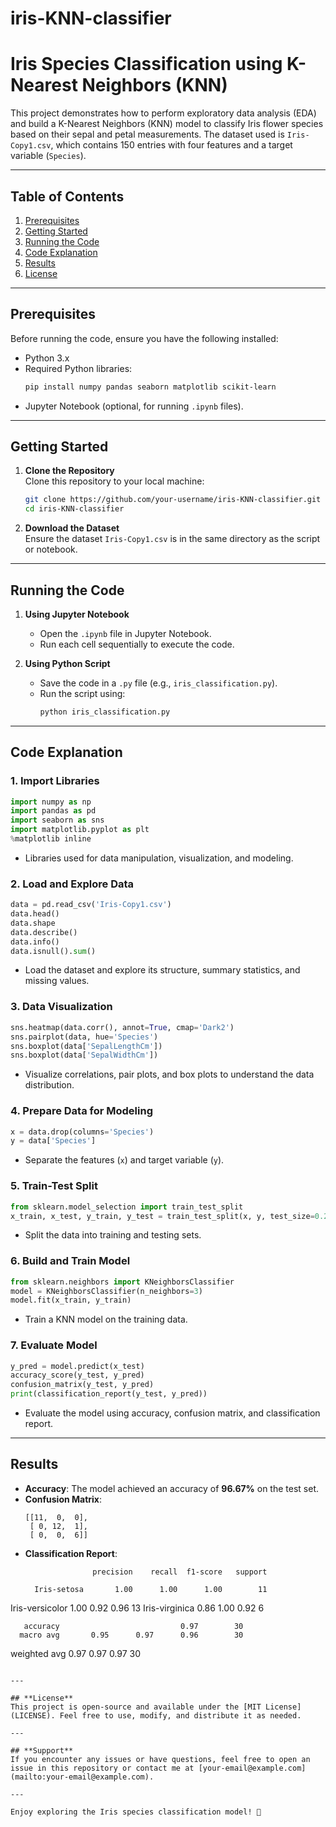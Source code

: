 # iris-KNN-classifier

# Iris Species Classification using K-Nearest Neighbors (KNN)

This project demonstrates how to perform exploratory data analysis (EDA) and build a K-Nearest Neighbors (KNN) model to classify Iris flower species based on their sepal and petal measurements. The dataset used is `Iris-Copy1.csv`, which contains 150 entries with four features and a target variable (`Species`).

---

## **Table of Contents**
1. [Prerequisites](#prerequisites)
2. [Getting Started](#getting-started)
3. [Running the Code](#running-the-code)
4. [Code Explanation](#code-explanation)
5. [Results](#results)
6. [License](#license)

---

## **Prerequisites**
Before running the code, ensure you have the following installed:
- Python 3.x
- Required Python libraries:
  ```bash
  pip install numpy pandas seaborn matplotlib scikit-learn
  ```
- Jupyter Notebook (optional, for running `.ipynb` files).

---

## **Getting Started**
1. **Clone the Repository**  
   Clone this repository to your local machine:
   ```bash
   git clone https://github.com/your-username/iris-KNN-classifier.git
   cd iris-KNN-classifier
   ```

2. **Download the Dataset**  
   Ensure the dataset `Iris-Copy1.csv` is in the same directory as the script or notebook.

---

## **Running the Code**
1. **Using Jupyter Notebook**  
   - Open the `.ipynb` file in Jupyter Notebook.
   - Run each cell sequentially to execute the code.

2. **Using Python Script**  
   - Save the code in a `.py` file (e.g., `iris_classification.py`).
   - Run the script using:
     ```bash
     python iris_classification.py
     ```

---

## **Code Explanation**
### **1. Import Libraries**
```python
import numpy as np
import pandas as pd
import seaborn as sns
import matplotlib.pyplot as plt
%matplotlib inline
```
- Libraries used for data manipulation, visualization, and modeling.

### **2. Load and Explore Data**
```python
data = pd.read_csv('Iris-Copy1.csv')
data.head()
data.shape
data.describe()
data.info()
data.isnull().sum()
```
- Load the dataset and explore its structure, summary statistics, and missing values.

### **3. Data Visualization**
```python
sns.heatmap(data.corr(), annot=True, cmap='Dark2')
sns.pairplot(data, hue='Species')
sns.boxplot(data['SepalLengthCm'])
sns.boxplot(data['SepalWidthCm'])
```
- Visualize correlations, pair plots, and box plots to understand the data distribution.

### **4. Prepare Data for Modeling**
```python
x = data.drop(columns='Species')
y = data['Species']
```
- Separate the features (`x`) and target variable (`y`).

### **5. Train-Test Split**
```python
from sklearn.model_selection import train_test_split
x_train, x_test, y_train, y_test = train_test_split(x, y, test_size=0.2, random_state=0)
```
- Split the data into training and testing sets.

### **6. Build and Train Model**
```python
from sklearn.neighbors import KNeighborsClassifier
model = KNeighborsClassifier(n_neighbors=3)
model.fit(x_train, y_train)
```
- Train a KNN model on the training data.

### **7. Evaluate Model**
```python
y_pred = model.predict(x_test)
accuracy_score(y_test, y_pred)
confusion_matrix(y_test, y_pred)
print(classification_report(y_test, y_pred))
```
- Evaluate the model using accuracy, confusion matrix, and classification report.

---

## **Results**
- **Accuracy**: The model achieved an accuracy of **96.67%** on the test set.
- **Confusion Matrix**:
  ```
  [[11,  0,  0],
   [ 0, 12,  1],
   [ 0,  0,  6]]
  ```
- **Classification Report**:
  ```
                 precision    recall  f1-score   support

    Iris-setosa       1.00      1.00      1.00        11
Iris-versicolor       1.00      0.92      0.96        13
 Iris-virginica       0.86      1.00      0.92         6

       accuracy                           0.97        30
      macro avg       0.95      0.97      0.96        30
   weighted avg       0.97      0.97      0.97        30
  ```

---

## **License**
This project is open-source and available under the [MIT License](LICENSE). Feel free to use, modify, and distribute it as needed.

---

## **Support**
If you encounter any issues or have questions, feel free to open an issue in this repository or contact me at [your-email@example.com](mailto:your-email@example.com).

---

Enjoy exploring the Iris species classification model! 🌸
